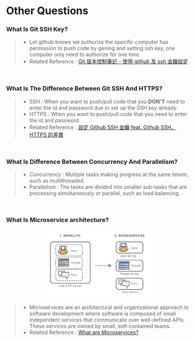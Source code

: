 # Other Questions

### **What Is Git SSH Key?**
> - Let github knows we authorize the specific computer has permission to push code by gening and setting ssh key, one computer only need to authorize for one time.
> - Related Reference : [Git 版本控制筆記 - 使用 github 及 ssh 金鑰設定](https://blog.jaycetyle.com/2018/02/github-ssh/)

<br/>

### **What Is The Difference Between Git SSH And HTTPS?**
> - SSH : When you want to push/pull code that you **DON'T** need to enter the id and password due to set up the SSH key already.
> - HTTPS : When you want to push/pull code that you need to enter the id and password.
> - Related Reference : [設定 Github SSH 金鑰 feat. Github SSH、HTTPS 的差異](https://ithelp.ithome.com.tw/articles/10205988)

<br/>

### **What Is Difference Between Concurrency And Parallelism?**
> - Concurrency : Multiple tasks making progress at the same timem, such as multithreaded.
> - Parallelism : The tasks are divided into smaller sub-tasks that are processing simultaneously or parallel, such as load balancing.

<br/>

### **What Is Microservice architecture?**
<p align="center">
<img src="img/microservices.png" alt="data_type" title="data_type" width="60%">
</p>

> - Microservices are an architectural and organizational approach to software development where software is composed of small independent services that communicate over well-defined APIs. These services are owned by small, self-contained teams.
> - Related Reference : [What are Microservices?](https://aws.amazon.com/microservices/)

<br/>